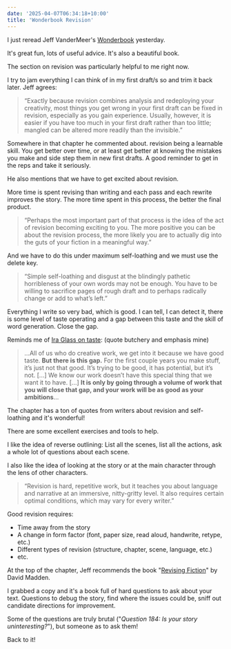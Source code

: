 ```yaml
---
date: '2025-04-07T06:34:18+10:00'
title: 'Wonderbook Revision'
---
```


I just reread Jeff VanderMeer's [Wonderbook](https://www.goodreads.com/book/show/15842650-wonderbook) yesterday.

It's great fun, lots of useful advice. It's also a beautiful book.

The section on revision was particularly helpful to me right now.

I try to jam everything I can think of in my first draft/s so and trim it back later. Jeff agrees:

> “Exactly because revision combines analysis and redeploying your creativity, most things you get wrong in your first draft can be fixed in revision, especially as you gain experience. Usually, however, it is easier if you have too much in your first draft rather than too little; mangled can be altered more readily than the invisible.”

Somewhere in that chapter he commented about. revision being a learnable skill. You get better over time, or at least get better at knowing the mistakes you make and side step them in new first drafts. A good reminder to get in the reps and take it seriously.

He also mentions that we have to get excited about revision.

More time is spent revising than writing and each pass and each rewrite improves the story. The more time spent in this process, the better the final product.

> “Perhaps the most important part of that process is the idea of the act of revision becoming exciting to you. The more positive you can be about the revision process, the more likely you are to actually dig into the guts of your fiction in a meaningful way.”

And we have to do this under maximum self-loathing and we must use the delete key.

> “Simple self-loathing and disgust at the blindingly pathetic horribleness of your own words may not be enough. You have to be willing to sacrifice pages of rough draft and to perhaps radically change or add to what’s left.”

Everything I write so very bad, which is good. I can tell, I can detect it, there is some level of taste operating and a gap between this taste and the skill of word generation. Close the gap.

Reminds me of [Ira Glass on taste](https://www.goodreads.com/quotes/309485-nobody-tells-this-to-people-who-are-beginners-i-wish): (quote butchery and emphasis mine)

> ...All of us who do creative work, we get into it because we have good taste. **But there is this gap.** For the first couple years you make stuff, it’s just not that good. It’s trying to be good, it has potential, but it’s not. [...] We know our work doesn’t have this special thing that we want it to have.  [...] **It is only by going through a volume of work that you will close that gap, and your work will be as good as your ambitions**...

The chapter has a ton of quotes from writers about revision and self-loathing and it's wonderful!

There are some excellent exercises and tools to help.

I like the idea of reverse outlining: List all the scenes, list all the actions, ask a whole lot of questions about each scene.

I also like the idea of looking at the story or at the main character through the lens of other characters.

> “Revision is hard, repetitive work, but it teaches you about language and narrative at an immersive, nitty-gritty level. It also requires certain optimal conditions, which may vary for every writer.”

Good revision requires:

* Time away from the story
* A change in form factor (font, paper size, read aloud, handwrite, retype, etc.)
* Different types of revision (structure, chapter, scene, language, etc.)
* etc.

At the top of the chapter, Jeff recommends the book "[Revising Fiction](https://www.goodreads.com/book/show/1321272.Revising_Fiction)" by David Madden.

I grabbed a copy and it's a book full of hard questions to ask about your text. Questions to debug the story, find where the issues could be, sniff out candidate directions for improvement.

Some of the questions are truly brutal ("_Question 184: Is your story uninteresting?_"), but someone as to ask them!

Back to it!